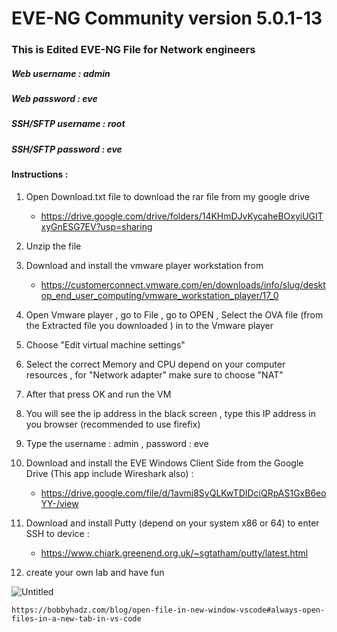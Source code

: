 # EVE-NG Community version 5.0.1-13
### This is Edited EVE-NG File for Network engineers
##### Web username : admin
##### Web password : eve

##### SSH/SFTP username : root
##### SSH/SFTP password : eve


#### Instructions : 
1. Open Download.txt file to download the rar file from my google drive
   - https://drive.google.com/drive/folders/14KHmDJvKycaheBOxyiUGITxyGnESG7EV?usp=sharing

2. Unzip the file
 
3. Download and install the vmware player workstation from
   - https://customerconnect.vmware.com/en/downloads/info/slug/desktop_end_user_computing/vmware_workstation_player/17_0

4. Open Vmware player , go to File , go to OPEN , Select the OVA file (from the Extracted file you downloaded ) in to the Vmware player

5. Choose "Edit virtual machine settings"

6. Select the correct Memory and CPU depend on your computer resources , for "Network adapter" make sure to choose "NAT"

7. After that press OK and run the VM

8. You will see the ip address in the black screen , type this IP address in you browser (recommended to use firefix)

9. Type the username : admin , password : eve

10. Download and install the EVE Windows Client Side from the Google Drive (This app include Wireshark also) :
    - https://drive.google.com/file/d/1avmi8SyQLKwTDIDciQRpAS1GxB6eoYY-/view

11. Download and install Putty (depend on your system x86 or 64) to enter SSH to device :
    - https://www.chiark.greenend.org.uk/~sgtatham/putty/latest.html

12. create your own lab and have fun



![Untitled](https://prod-files-secure.s3.us-west-2.amazonaws.com/f7830354-6125-4e3f-8ae7-14a8ef04f9c6/e16f2cf7-73cc-4631-aa54-e0662298e081/Untitled.png)
    
    https://bobbyhadz.com/blog/open-file-in-new-window-vscode#always-open-files-in-a-new-tab-in-vs-code


